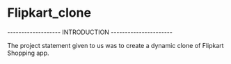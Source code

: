 # Flipkart_clone

------------------- INTRODUCTION ----------------------

The project statement given to us was to create a dynamic clone of Flipkart Shopping app.
